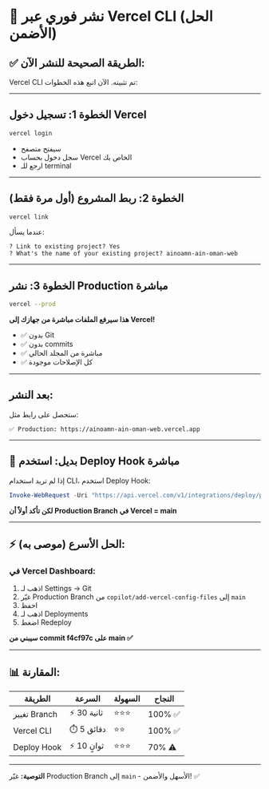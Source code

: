 # 🚀 **نشر فوري عبر Vercel CLI (الحل الأضمن)**

## ✅ **الطريقة الصحيحة للنشر الآن:**

Vercel CLI تم تثبيته. الآن اتبع هذه الخطوات:

---

## **الخطوة 1: تسجيل دخول Vercel**

```bash
vercel login
```

- سيفتح متصفح
- سجل دخول بحساب Vercel الخاص بك
- ارجع للـ terminal

---

## **الخطوة 2: ربط المشروع (أول مرة فقط)**

```bash
vercel link
```

عندما يسأل:
```
? Link to existing project? Yes
? What's the name of your existing project? ainoamn-ain-oman-web
```

---

## **الخطوة 3: نشر Production مباشرة**

```bash
vercel --prod
```

**هذا سيرفع الملفات مباشرة من جهازك إلى Vercel!**

- ✅ بدون Git
- ✅ بدون commits
- ✅ مباشرة من المجلد الحالي
- ✅ كل الإصلاحات موجودة

---

## **بعد النشر:**

ستحصل على رابط مثل:
```
✅ Production: https://ainoamn-ain-oman-web.vercel.app
```

---

## 🎯 **بديل: استخدم Deploy Hook مباشرة**

إذا لم تريد استخدام CLI، استخدم Deploy Hook:

```powershell
Invoke-WebRequest -Uri "https://api.vercel.com/v1/integrations/deploy/prj_lKBCK2P6AgMjYodttfJ6sTZRXSB5/28rXlBYJzz" -Method POST
```

**لكن تأكد أولاً أن Production Branch في Vercel = main**

---

## ⚡ **الحل الأسرع (موصى به):**

### **في Vercel Dashboard:**

1. اذهب لـ Settings → Git
2. غيّر Production Branch من `copilot/add-vercel-config-files` إلى `main`
3. احفظ
4. اذهب لـ Deployments
5. اضغط Redeploy

**سيبني من commit f4cf97c على main ✅**

---

## 📊 **المقارنة:**

| الطريقة | السرعة | السهولة | النجاح |
|---------|--------|---------|--------|
| تغيير Branch | ⚡ 30 ثانية | ⭐⭐⭐ | 100% ✅ |
| Vercel CLI | ⏱️ 5 دقائق | ⭐⭐ | 100% ✅ |
| Deploy Hook | ⚡ 10 ثوانٍ | ⭐⭐⭐ | 70% ⚠️ |

---

**التوصية:** غيّر Production Branch إلى `main` - الأسهل والأضمن! ✅

